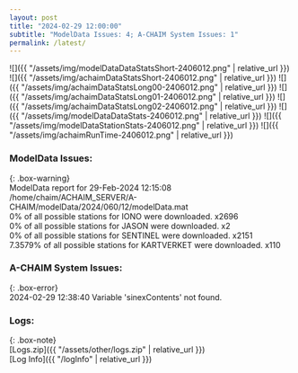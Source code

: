 ```yaml
---
layout: post
title: "2024-02-29 12:00:00"
subtitle: "ModelData Issues: 4; A-CHAIM System Issues: 1"
permalink: /latest/
---
```


![]({{ "/assets/img/modelDataDataStatsShort-2406012.png" | relative_url }})
![]({{ "/assets/img/achaimDataStatsShort-2406012.png" | relative_url }})
![]({{ "/assets/img/achaimDataStatsLong00-2406012.png" | relative_url }})
![]({{ "/assets/img/achaimDataStatsLong01-2406012.png" | relative_url }})
![]({{ "/assets/img/achaimDataStatsLong02-2406012.png" | relative_url }})
![]({{ "/assets/img/modelDataDataStats-2406012.png" | relative_url }})
![]({{ "/assets/img/modelDataStationStats-2406012.png" | relative_url }})
![]({{ "/assets/img/achaimRunTime-2406012.png" | relative_url }})


### ModelData Issues:  
  
{: .box-warning}  
 ModelData report for 29-Feb-2024 12:15:08   
 /home/chaim/ACHAIM_SERVER/A-CHAIM/modelData/2024/060/12/modelData.mat   
 0% of all possible stations for IONO were downloaded. x2696   
 0% of all possible stations for JASON were downloaded. x2   
 0% of all possible stations for SENTINEL were downloaded. x2151   
 7.3579% of all possible stations for KARTVERKET were downloaded. x110   
  
### A-CHAIM System Issues:  
  
{: .box-error}  
2024-02-29 12:38:40 Variable 'sinexContents' not found.  

### Logs:  
  
{: .box-note}  
[Logs.zip]({{ "/assets/other/logs.zip" | relative_url }})  
[Log Info]({{ "/logInfo" | relative_url }})  
